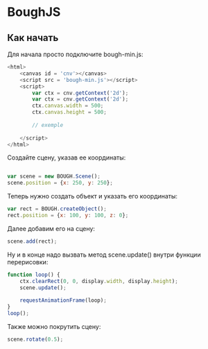 # BoughJS

## Как начать

Для начала просто подключите bough-min.js:
````js
<html>
	<canvas id = 'cnv'></canvas>
	<script src = 'bough-min.js'></script>
	<script>
		var ctx = cnv.getContext('2d');
		var ctx = cnv.getContext('2d');
		ctx.canvas.width = 500;
		ctx.canvas.height = 500;
		
		// exemple
		
	</script>
</html>
````
Создайте сцену, указав ее координаты:
````js

var scene = new BOUGH.Scene();
scene.position = {x: 250, y: 250};
````

Теперь нужно создать объект и указать его координаты:
````js
var rect = BOUGH.createObject();
rect.position = {x: 100, y: 100, z: 0};
````

Далее добавим его на сцену:
````js
scene.add(rect);
````

Ну и в конце надо вызвать метод scene.update() внутри функции перерисовки:
````js
function loop() {
	ctx.clearRect(0, 0, display.width, display.height);
	scene.update();
	
	requestAnimationFrame(loop);
}
loop();
````
Также можно покрутить сцену:
````js
scene.rotate(0.5);
````

